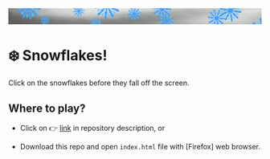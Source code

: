 <img alt="Cropped shot from the game" width="800" src="readme-bar.gif">

❄️ Snowflakes!
================================================================================

Click on the snowflakes before they fall off the screen.

Where to play?
--------------------------------------------------------------------------------

- Click on 👉 [link](https://hypertextprincess.codeberg.page/snowflakes-the-game/@main/) in
	repository description, or

- Download this repo and open `index.html` file with [Firefox] web browser.
